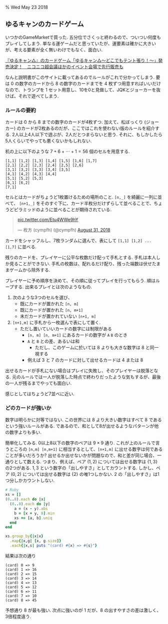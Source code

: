 % Wed May 23 2018

## ゆるキャンのカードゲーム

いつかのGameMarketで買った.
五分位でさくっと終わるので、ついつい何度もプレイしてしまう.
単なる運ゲームだと思っていたが、運要素は確かに大きいが、考える要素が全く無いわけでもなく、面白い.

[『ゆるキャン△』のカードゲーム「ゆるキャン△～どこでもテント張り！～」発売決定！　ニコニコ超会議ほかのイベント会場で先行販売も](https://www.animatetimes.com/news/details.php?id=1523932447)

なんと説明書がこのサイトに載ってあるのでルールがこれで分かってしまう.
要は 0 の数字のカードから 8 の数字のカードまでを 4 枚ずつ用意すればいいだけなので、トランプを 1 セット用意し、10を0と見做して、JQKとジョーカーを抜けば、それで遊べてしまう.

### ルールの要約

カードは 0 から 8 までの数字のカードが4枚ずつ.
加えて、松ぼっくり (ジョーカー) のカードが2枚あるのだが、ここではこれを使わない版のルールを紹介する.
2人以上4人以下で遊ぶが、2人だとつまらないと思う. それに、もしかしたら5人くらいでやっても悪くないかもしれない.

机の上に以下のような $7+6+\cdots+1=56$ 個のセルを用意する.

```
[1,1] [1,2] [1,3] [1,4] [1,5] [1,6] [1,7]
[2,1] [2,2] [2,3] [2,4] [2,5] [2,6]
[3,1] [3,2] [3,3] [3,4] [3,5]
[4,1] [4,2] [4,3] [4,4]
[5,1] [5,2] [5,3]
[6,1] [6,2]
[7,1]
```

セルとはカードがちょうど1枚置けるための場所のこと.
`[n,_]` を綺麗に一列に並べて、
`[n+1,_]` をそのすぐ下に、カード半枚分だけずらして並べることで、ちょうどピラミッドのように並べることが期待されている.

<blockquote class="twitter-tweet" data-lang="en"><p lang="und" dir="ltr"><a href="https://t.co/Etu4WWe9hY">pic.twitter.com/Etu4WWe9hY</a></p>&mdash; 枚方 (cympfh) (@cympfh) <a href="https://twitter.com/cympfh/status/1035343306534739968?ref_src=twsrc%5Etfw">August 31, 2018</a></blockquote>
<script async src="https://platform.twitter.com/widgets.js" charset="utf-8"></script>

カードをシャッフルし、7枚ランダムに選んで、表にして `[1,1] [1,2] ... [1,7]` に並べる.

残りのカードを、プレイヤーに公平な枚数だけ配って手札とする. 手札は本人しか見ることができない.
手札の枚数は、配れるだけ配り、残った端数は伏せたままゲームから除外する.

プレイヤーに予め順序を決めて、その順に従ってプレイを行ってもらう. 順はループする.
出来るプレイとは次のようなもの.

1. 次のような3つのセルを選び、
    - 既にカードが置かれた `[n, m]`
    - 既にカードが置かれた `[n, m+1]`
    - 未だカードが置かれていない `[n+1, m]`
1. `[n+1,m]` に手札から一枚選んで表にして置く.
    - ただし置いていいカードの数字には制限がある
        - `[n, m] [n, m+1]` にあるカードの数字が `A` `B` のとき
        - `A` と `B` との差、あるいは和
            - ただし、このゲームに於いては 8 よりも大きな数字は 8 と同一視する
        - 例えば 3 と 7 のカードに対して出せるカードは 4 または 8

出せるカードが手札にない場合はプレイに失敗し、そのプレイヤーは脱落となる.
元のルールでは一人が脱落した時点で終わりだったような気もするが、最後の一人が残るまでやっても面白い.

感じとしてはちょうど7並べに近い.

### どのカードが強いか

数字は明らかに対等ではない.
この世界には 8 より大きい数字はすべて 8 であるという強いルールがある.
であるので、和として8が出せるようなパターンが他の数字よりも多い.

簡単化してみる.
0以上8以下の数字のペアは $9\times 9$ 通り.
これが上のルールで言うところの `[n,m] [n,m+1]` に相当するとして、`[n+1,m]` に出せる数字は何であることが多いだろうか?
出せるか出せないかが問題なので、和と差が同じ場合、一通りとして数える.
つまり、例えば、ペア $(1,2)$ については出せる数字は $\{1,3\}$ の2つがある. $1,3$ という数字の「出しやすさ」としてカウントする.
しかし、ペア $(0,2)$ については出せる数字は $\{2\}$ の唯1つしかない. $2$ の「出しやすさ」は1つ分しかカウントしない.

```ruby
# Ruby
xs = []
(0..8).each do |x|
  (0..8).each do |y|
    a = (x - y).abs
    b = [x + y, 8].min
    xs += [a, b].uniq
  end
end

xs.group_by{|x|x}
  .map{|x,g| [x, g.size]}
  .each{|x,s| puts "(card) #{x} => #{s}"}
```

結果は次の通り

```
(card) 0 => 9
(card) 1 => 16
(card) 2 => 15
(card) 3 => 14
(card) 4 => 13
(card) 5 => 12
(card) 6 => 11
(card) 7 => 10
(card) 8 => 45
```

予想通り 8 が最も強い.
次点に強いのが 1 だが、8 の出すやすさの差は激しく、3倍程度違う.
